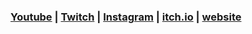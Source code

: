 ### [Youtube](https://www.youtube.com/channel/UCncL3LWunQw2_-BiiR3i_wg) | [Twitch](https://www.twitch.tv/thundrshok) | [Instagram](https://www.instagram.com/thundrshok/) | [itch.io](https://thundrshok.itch.io/) | [website](https://thundrshok.github.io/website/)

<!--
**ThundrShok/thundrshok** is a ✨ _special_ ✨ repository because its `README.md` (this file) appears on your GitHub profile.

Here are some ideas to get you started:

- 🔭 I’m currently working on ...
- 🌱 I’m currently learning ...
- 👯 I’m looking to collaborate on ...
- 🤔 I’m looking for help with ...
- 💬 Ask me about ...
- 📫 How to reach me: ...
- 😄 Pronouns: ...
- ⚡ Fun fact: ...
-->
